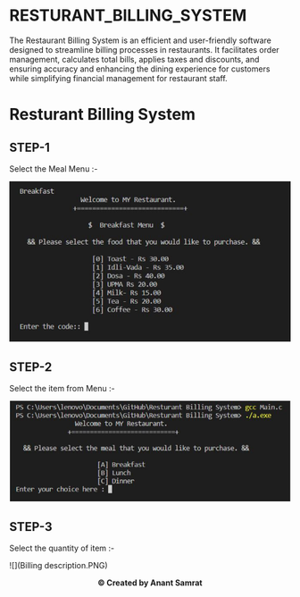 # RESTURANT_BILLING_SYSTEM
The Restaurant Billing System is an efficient and user-friendly software designed to streamline billing processes in restaurants. It facilitates order management, calculates total bills, applies taxes and discounts, and ensuring accuracy and enhancing the dining experience for customers while simplifying financial management for restaurant staff.
# Resturant Billing System

## STEP-1


Select the Meal Menu :-

![](MealMenu.PNG)

## STEP-2

Select the item from Menu :-

![](Mealselectmenu.PNG)


## STEP-3

Select the quantity of item :-

![](Billing description.PNG)

<p align="center"><b>© Created by Anant Samrat</b></p?
